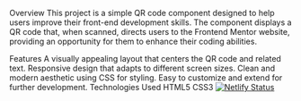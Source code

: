 Overview
This project is a simple QR code component designed to help users improve their front-end development skills.
The component displays a QR code that, when scanned, directs users to the Frontend Mentor website, 
providing an opportunity for them to enhance their coding abilities.

Features
A visually appealing layout that centers the QR code and related text.
Responsive design that adapts to different screen sizes.
Clean and modern aesthetic using CSS for styling.
Easy to customize and extend for further development.
Technologies Used
HTML5
CSS3
[![Netlify Status](https://api.netlify.com/api/v1/badges/5a84e942-197b-47a3-b724-fbfccc259602/deploy-status)](https://app.netlify.com/sites/charming-cobbler-8e5da5/deploys)
